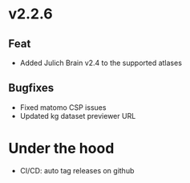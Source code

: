 # v2.2.6

## Feat

- Added Julich Brain v2.4 to the supported atlases

## Bugfixes

- Fixed matomo CSP issues
- Updated kg dataset previewer URL

# Under the hood

- CI/CD: auto tag releases on github
